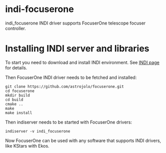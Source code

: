 # indi-focuserone
indi_focuserone INDI driver supports FocuserOne telescope focuser controller.

# Installing INDI server and libraries
To start you need to download and install INDI environment. See [INDI page](http://indilib.org/download.html) for details. 

Then FocuserOne INDI driver needs to be fetched and installed:

```
git clone https://github.com/astrojolo/focuserone.git
cd focuserone
mkdir build
cd build
cmake ..
make
make install
```

Then indiserver needs to be started with FocuserOne drivers:

```
indiserver -v indi_focuserone
```

Now FocuserOne can be used with any software that supports INDI drivers, like KStars with Ekos.
